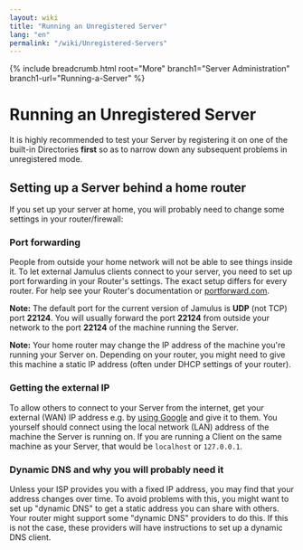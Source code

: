 ```yaml
---
layout: wiki
title: "Running an Unregistered Server"
lang: "en"
permalink: "/wiki/Unregistered-Servers"
---
```


{% include breadcrumb.html root="More" branch1="Server Administration" branch1-url="Running-a-Server" %}

# Running an Unregistered Server

It is highly recommended to test your Server by registering it on one of the built-in Directories **first** so as to narrow down any subsequent problems in unregistered mode.

## Setting up a Server behind a home router

If you set up your server at home, you will probably need to change some settings in your router/firewall:

### Port forwarding

People from outside your home network will not be able to see things inside it. To let external Jamulus clients connect to your server, you need to set up port forwarding in your Router's settings. The exact setup differs for every router. For help see your Router's documentation or [portforward.com](https://portforward.com).

**Note:** The default port for the current version of Jamulus is **UDP** (not TCP) port **22124**. You will usually forward the port **22124** from outside your network to the port **22124** of the machine running the Server.

**Note:** Your home router may change the IP address of the machine you're running your Server on. Depending on your router, you might need to give this machine a static IP address (often under DHCP settings of your router).

### Getting the external IP

To allow others to connect to your Server from the internet, get your external (WAN) IP address e.g. by [using Google](https://www.google.com/search?q=what+is+my+ip) and give it to them.
You yourself should connect using the local network (LAN) address of the machine the Server is running on. If you are running a Client on the same machine as your Server, that would be `localhost` or `127.0.0.1`.


### Dynamic DNS and why you will probably need it

Unless your ISP provides you with a fixed IP address, you may find that your address changes over time. To avoid problems with this, you might want to set up "dynamic DNS" to get a static address you can share with others. Your router might support some "dynamic DNS" providers to do this. If this is not the case, these providers will have instructions to set up a dynamic DNS client.
